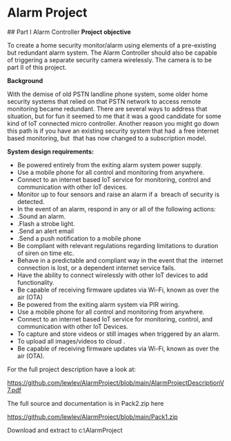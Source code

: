 # Alarm Project
## Part I Alarm Controller
**Project objective**

To create a home security monitor/alarm using elements of a pre-existing but redundant alarm system. The Alarm Controller should also be capable of triggering a separate security camera wirelessly. The camera is to be part II of this project.

**Background**

With the demise of old PSTN landline phone system, some older home security systems that relied on that PSTN network to access remote monitoring became redundant. There are several ways to address that situation, but for fun it seemed to me that it was a good candidate for some kind of IoT connected micro controller. Another reason you might go down this path is if you have an existing security system that had  a free internet based monitoring, but  that has now changed to a subscription model.

**System design requirements:**
* Be powered entirely from the exiting alarm system power supply.
* Use a mobile phone for all control and monitoring from anywhere.
* Connect to an internet based IoT service for monitoring, control and communication with other IoT devices.
* Monitor up to four sensors and raise an alarm if a  breach of security is detected.
* In the event of an alarm, respond in any or all of the following actions:
*    .Sound an alarm.
*    .Flash a strobe light.
*    .Send an alert email
*    .Send a push notification to a mobile phone
* Be compliant with relevant regulations regarding limitations to duration of siren on time etc.
* Behave in a predictable and compliant way in the event that the  internet connection is lost, or a dependent internet service fails.
* Have the ability to connect wirelessly with other IoT devices to add functionality.
* Be capable of receiving firmware updates via Wi-Fi, known as  over the air (OTA)
* Be powered from the exiting alarm system via PIR wiring.
* Use a mobile phone for all control and monitoring from anywhere.
* Connect to an internet based IoT service for monitoring, control, and communication with other IoT Devices.
* To capture and store videos or still images when triggered by an alarm.
* To upload all images/videos to cloud .
* Be capable of receiving firmware updates via Wi-Fi, known as  over the air (OTA).



For the full project description have a look at:

https://github.com/lewlev/AlarmProject/blob/main/AlarmProjectDescriptionV7.pdf




The full source and documentation is in Pack2.zip here

https://github.com/lewlev/AlarmProject/blob/main/Pack1.zip

Download and extract to c:\AlarmProject